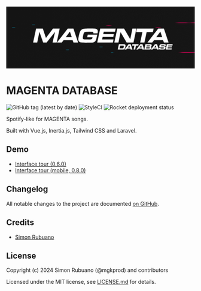 <p align="center"><img src="./.github/header.gif" alt="Header"></p>

# MAGENTA DATABASE

![GitHub tag (latest by date)](https://img.shields.io/github/v/tag/mgkprod/magenta-database?label=version&style=flat-square)
![StyleCI](https://github.styleci.io/repos/321414649/shield)
![Rocket deployment status](https://img.shields.io/endpoint?style=flat-square&url=https://rocket.mgk.dev/api/projects/01esh9qz070hes9vg3tnxsmbj1/shield)

Spotify-like for MAGENTA songs.

Built with Vue.js, Inertia.js, Tailwind CSS and Laravel.

## Demo

* [Interface tour (0.6.0)](./.github/demo-0.6.0.mp4)
* [Interface tour (mobile, 0.8.0)](./.github/demo-mobile-0.8.0.mp4)

## Changelog

All notable changes to the project are documented [on GitHub](./CHANGELOG.md).

## Credits

* [Simon Rubuano](https://github.com/mgkprod)

## License

Copyright (c) 2024 Simon Rubuano (@mgkprod) and contributors

Licensed under the MIT license, see [LICENSE.md](LICENSE.md) for details.
